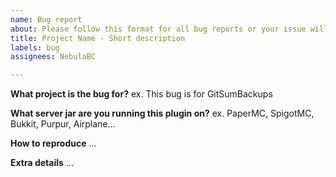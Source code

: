 ```yaml
---
name: Bug report
about: Please follow this format for all bug reports or your issue will be closed.
title: Project Name - Short description
labels: bug
assignees: NebulaBC

---
```


**What project is the bug for?**
ex. This bug is for GitSumBackups

**What server jar are you running this plugin on?**
ex. PaperMC, SpigotMC, Bukkit, Purpur, Airplane...

**How to reproduce**
...

**Extra details**
...
